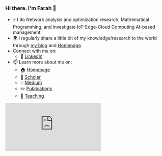 <!---
ASFarah/ASFarah is a ✨ special ✨ repository because its `README.md` (this file) appears on your GitHub profile.
You can click the Preview link to take a look at your changes.
--->

### Hi there. I'm Farah 👋

- :zap: I do Network analysis and optimization research, Mathematical Programming, and investigate IoT-Edge-Cloud Computing AI-based management.
- :earth_africa: I regularly share a little bit of my knowledge/research to the world through [my blog](https://medium.com/@...) and [Homepage](https://asfarah.github.io/HomePage/).
- Connect with me on:
  - :office: [LinkedIn](https://www.linkedin.com/in/llllll/)
- 📫 Learn more about me on:  
  - 🏠 [Homepage](https://asfarah.github.io/HomePage/)
  - 🔭  [Scholar](https://scholar.google.com/citations?hl=en&user=GFaRMiIAAAAJ&view_op=list_works&sortby=pubdate)
  - :bulb: [Medium](https://medium.com/@....)
  - :pencil2: [Publications](https://asfarah.github.io/HomePage/recherche.publication.html)
  - 📝 [Teaching](https://asfarah.github.io/HomePage/enseignement.html)

[![Edge Network](https://github.com/khuyentran1401/pages/blob/master/all_people_with_edges.html)](https://github.com/khuyentran1401/pages/blob/master/all_people_with_edges.html)


